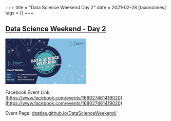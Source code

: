 +++
title = "Data Science Weekend Day 2"
date = 2021-02-28
[taxonomies]
tags = []
+++

## [Data Science Weekend - Day 2](https://www.facebook.com/events/168027461419020)

<img src = "/2020/event-banners/dsw.jpg" height=20% width=50%> 

Facebook Event Link: [https://www.facebook.com/events/168027461419020](https://www.facebook.com/events/168027461419020)

Event Page: [dsatlse.github.io/DataScienceWeekend/](dsatlse.github.io/DataScienceWeekend/)
